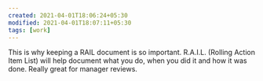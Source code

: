 ```yaml
---
created: 2021-04-01T18:06:24+05:30
modified: 2021-04-01T18:07:11+05:30
tags: [work]
---
```


 This is why keeping a RAIL document is so important.  R.A.I.L. (Rolling Action Item List) will help document what you do, when you did it and how it was done.  Really great for manager reviews. 
